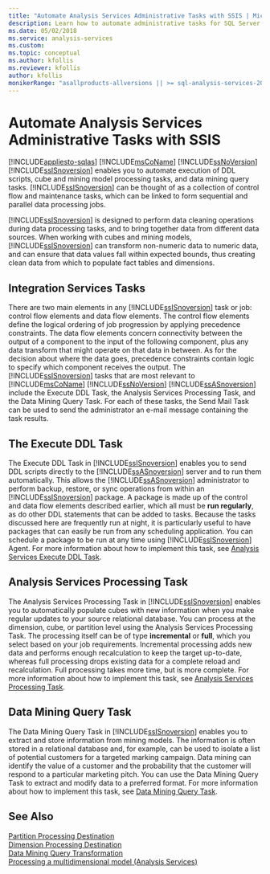 ```yaml
---
title: "Automate Analysis Services Administrative Tasks with SSIS | Microsoft Docs"
description: Learn how to automate administrative tasks for SQL Server Analysis Services with SQL Server Integration Services.
ms.date: 05/02/2018
ms.service: analysis-services
ms.custom:
ms.topic: conceptual
ms.author: kfollis
ms.reviewer: kfollis
author: kfollis
monikerRange: "asallproducts-allversions || >= sql-analysis-services-2016"
---
```

# Automate Analysis Services Administrative Tasks with SSIS
[!INCLUDE[appliesto-sqlas](../includes/appliesto-sqlas.md)]
  [!INCLUDE[msCoName](../includes/msconame-md.md)] [!INCLUDE[ssNoVersion](../includes/ssnoversion-md.md)] [!INCLUDE[ssISnoversion](../includes/ssisnoversion-md.md)] enables you to automate execution of DDL scripts, cube and mining model processing tasks, and data mining query tasks. [!INCLUDE[ssISnoversion](../includes/ssisnoversion-md.md)] can be thought of as a collection of control flow and maintenance tasks, which can be linked to form sequential and parallel data processing jobs.  
  
 [!INCLUDE[ssISnoversion](../includes/ssisnoversion-md.md)] is designed to perform data cleaning operations during data processing tasks, and to bring together data from different data sources. When working with cubes and mining models, [!INCLUDE[ssISnoversion](../includes/ssisnoversion-md.md)] can transform non-numeric data to numeric data, and can ensure that data values fall within expected bounds, thus creating clean data from which to populate fact tables and dimensions.  
  
## Integration Services Tasks  
 There are two main elements in any [!INCLUDE[ssISnoversion](../includes/ssisnoversion-md.md)] task or job: control flow elements and data flow elements. The control flow elements define the logical ordering of job progression by applying precedence constraints. The data flow elements concern connectivity between the output of a component to the input of the following component, plus any data transform that might operate on that data in between. As for the decision about where the data goes, precedence constraints contain logic to specify which component receives the output. The [!INCLUDE[ssISnoversion](../includes/ssisnoversion-md.md)] tasks that are most relevant to [!INCLUDE[msCoName](../includes/msconame-md.md)] [!INCLUDE[ssNoVersion](../includes/ssnoversion-md.md)] [!INCLUDE[ssASnoversion](../includes/ssasnoversion-md.md)] include the Execute DDL Task, the Analysis Services Processing Task, and the Data Mining Query Task. For each of these tasks, the Send Mail Task can be used to send the administrator an e-mail message containing the task results.  
  
## The Execute DDL Task  
 The Execute DDL Task in [!INCLUDE[ssISnoversion](../includes/ssisnoversion-md.md)] enables you to send DDL scripts directly to the [!INCLUDE[ssASnoversion](../includes/ssasnoversion-md.md)] server and to run them automatically. This allows the [!INCLUDE[ssASnoversion](../includes/ssasnoversion-md.md)] administrator to perform backup, restore, or sync operations from within an [!INCLUDE[ssISnoversion](../includes/ssisnoversion-md.md)] package. A package is made up of the control and data flow elements described earlier, which all must be **run regularly**, as do other DDL statements that can be added to tasks. Because the tasks discussed here are frequently run at night, it is particularly useful to have packages that can easily be run from any scheduling application. You can schedule a package to be run at any time using [!INCLUDE[ssISnoversion](../includes/ssisnoversion-md.md)] Agent. For more information about how to implement this task, see [Analysis Services Execute DDL Task](/sql/integration-services/control-flow/analysis-services-execute-ddl-task).  
  
## Analysis Services Processing Task  
 The Analysis Services Processing Task in [!INCLUDE[ssISnoversion](../includes/ssisnoversion-md.md)] enables you to automatically populate cubes with new information when you make regular updates to your source relational database. You can process at the dimension, cube, or partition level using the Analysis Services Processing Task. The processing itself can be of type **incremental** or **full**, which you select based on your job requirements. Incremental processing adds new data and performs enough recalculation to keep the target up-to-date, whereas full processing drops existing data for a complete reload and recalculation. Full processing takes more time, but is more complete. For more information about how to implement this task, see [Analysis Services Processing Task](/sql/integration-services/control-flow/analysis-services-processing-task).  
  
## Data Mining Query Task  
 The Data Mining Query Task in [!INCLUDE[ssISnoversion](../includes/ssisnoversion-md.md)] enables you to extract and store information from mining models. The information is often stored in a relational database and, for example, can be used to isolate a list of potential customers for a targeted marking campaign. Data mining can identify the value of a customer and the probability that the customer will respond to a particular marketing pitch. You can use the Data Mining Query Task to extract and modify data to a preferred format. For more information about how to implement this task, see [Data Mining Query Task](/sql/integration-services/control-flow/data-mining-query-task).  
  
## See Also  
 [Partition Processing Destination](/sql/integration-services/data-flow/partition-processing-destination)   
 [Dimension Processing Destination](/sql/integration-services/data-flow/dimension-processing-destination)   
 [Data Mining Query Transformation](/sql/integration-services/data-flow/transformations/data-mining-query-transformation)   
 [Processing a multidimensional model &#40;Analysis Services&#41;](../../analysis-services/multidimensional-models/processing-a-multidimensional-model-analysis-services.md)   
  
  
